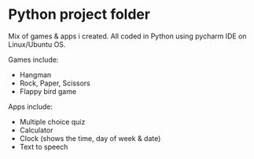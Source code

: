 # Python project folder 

Mix of games & apps i created. All coded in Python using pycharm IDE on Linux/Ubuntu OS.

Games include:

- Hangman
- Rock, Paper, Scissors
- Flappy bird game

 Apps include:

- Multiple choice quiz 
- Calculator
- Clock (shows the time, day of week & date)
- Text to speech
